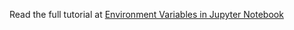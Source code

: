 Read the full tutorial at [Environment Variables in Jupyter Notebook]('https://analyzingalpha.com/jupyter-notebook-environment-variables-tutorial')
